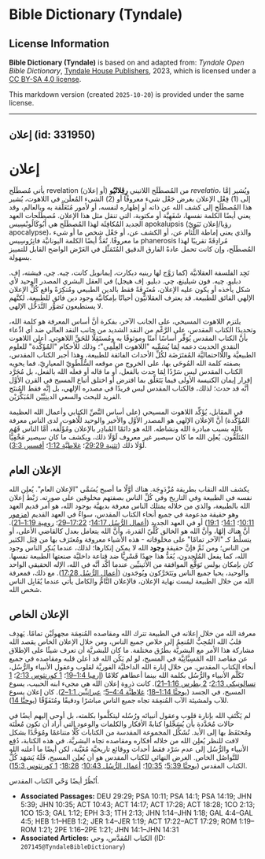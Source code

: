 # Bible Dictionary (Tyndale)

## License Information

**Bible Dictionary (Tyndale)** is based on and adapted from: _Tyndale Open Bible Dictionary_, [Tyndale House Publishers](https://tyndaleopenresources.com/), 2023, which is licensed under a [CC BY-SA 4.0 license](https://creativecommons.org/licenses/by-sa/4.0/legalcode.en).

This markdown version (created `2025-10-20`) is provided under the same license.



--------------------------------

## إعلان (id: 331950)

إعلان
=====

يأتي مُصطَلَح revelation (أو إعلان) من المُصطَلَح اللاتيني **رِڤِلاتْيُو** *revelatio*، ويُشير إمَّا إلى (1\) فِعْل الإعلان بغرض جَعْل شيء معروفًا أو (2\) الشيء المُعلَن. في اللاهوت، يُشير هذا المُصطَلَح إلى كشف الله عن ذاته أو إظهاره لنفسه، أو لأمور مُتَعَلِّقة به وبالعالم، وقد يعني أيضًا الكلمة نفسها، شَفَهِيَّة أو مكتوبة، التي تنقل مثل هذا الإعلان. مُصطَلَحات العهد الجديد المُكافِئَة لهذا المُصطَلَح هي أَبُوكَالُوبْسِيس apokalupsis (رؤيا/إعلان نَبَوِيّ apocalypse)، والذي يعني إماطة اللِّثام عن، أو الكشف عن، أو جَعْل شخص ما أو شيء ما معروفًا. تُعَدُّ أيضًا الكلمة اليونانيَّة فانِرُوسِيس phanerosis مُرادِفَةً تقريبًا لهذا المُصطَلَح، وإن كانت تحمل عادةً الفارق الدقيق المُتَمَثِّل في العَرْض الواضح القابل للتمييز بسهولة.

تَجِد الفلسفة العقلانيَّة (كما رَوَّج لها رينيه ديكارت، إيمانويل كانت، چيه. چي. فيشته، إف. دبليو. چيه. فون شيلينغ، چي. دبليو. إف هيجل) في العقل البشري المصدر الوحيد لأي شكل يأخذه أو يكون عليه الإعلان، مُعتَرِفَةً فقط بالدين الطبيعي ومُنكِرَةً واقع كُلِّ الإعلان الإلهي الفائق للطبيعة. قد يعترف العقلانيُّون أحيانًا بإمكانيَّة وجود دين فائق للطبيعة، لكنَّهم لا يستطيعون تَصَوُّر التَّدَخُّل الإلهي.

يلتزم اللاهوت المسيحي، على الجانب الآخر، بفكرة أنَّ أساس المعرفة هو كلمة الله، وتحديدًا الكتاب المقدس، على الرَّغْم من النقد الشديد من جانب النقد العالي ضد أي ادِّعاء بأنَّ الكتاب المقدس يُوَفِّر أساسًا آمنًا وموثوقًا به ومُستَقِلًّا للحَقِّ اللاهوتي. أعلن اللاهوت النقدي الحديث دعمه لِمَا يُسَمِّيه "اللاهوت العِلْمِي"؛ وذلك للأحكام "المُؤَكَّدة" للعلوم الطبيعيَّة واللَّااحتماليَّة المُفتَرَضَة لكُلِّ الأحداث الفائقة للطبيعة، وهذا أجبر الكتاب المقدس، بصفته كلمة الله المُوحَى بها، على الخروج من موقعه السُّلْطَوِيّ المعيارِيّ، فما يحويه الكتاب المقدس ليس سَرْدًا لِمَا حدث بالفعل، أو ما قاله أو فعله الله بالفعل، بل مُجَرَّد إقرار إيمان الكنيسة الأولى فيما يَتَعَلَّق بما افترض أو اختلق أتباع المسيح في القرن الأوَّل أنَّه قد حدث؛ لذلك، فالكتاب المقدس ليس فريدًا في مصدره الإلهي، بل إنَّه فقط المُنتَج الفريد للبحث والسعي الدينِيَّيْن المُبَكِّرَيْن.

في المقابل، يُؤَكِّد اللاهوت المسيحي (على أساس النَّصِّ الكتابي وأعمال الله العظيمة المُؤَكِّدة) أنَّ الإعلان الإلهي هو المصدر الأوَّل والأخير والوحيد للَّاهوت. لدى الناس معرفة بالله بسبب مبادرة الله ونشاطه. الله هو دائمًا المُبادِر بالإعلان ومُؤَلِّفه، أمَّا الناس فَهُم المُتَلَقُّون. يُعلِن الله ما كان سيصير غير معروف لَوْلَا ذلك، ويكشف ما كان سيصير مَخْفِيًّا لَوْلَا ذلك ([تثنية 29:29](https://ref.ly/Deut29:29)؛ [غلاطيَّة 1:12](https://ref.ly/Gal1:12)؛ [أفسس 3:3](https://ref.ly/Eph3:3)).

الإعلان العام
-------------

يكشف الله النقاب بطريقة مُزْدَوِجَة. هناك أوَّلًا ما أصبح يُسَمَّى "الإعلان العام". يُعلِن الله نفسه في الطبيعة وفي التاريخ وفي كُلِّ الناس بصفتهم مخلوقين على صورته. رَبْط إعلان الله بالطبيعة، والذي من خلاله يمتلك الناس معرفة بديهيَّة بوجود الله، هو أمر قديم العهد وهو حقيقة مدعومة في جميع أنحاء الكتاب المقدس، سواءٌ في العهد القديم ([مزمور 10:11](https://ref.ly/Ps10:11)؛ [14:1](https://ref.ly/Ps14:1,Ps14:19)؛ [19:1](https://ref.ly/Ps14:1,Ps14:19)) أو في العهد الجديد ([أعمال الرُّسُل 14:17](https://ref.ly/Acts14:17)؛ [17:22–29](https://ref.ly/Acts17:22-Acts17:29)؛ [رومية 1:19–21](https://ref.ly/Rom1:19-Rom1:21)). أنَّ هناك إلهًا، وأنَّ الله هو الخالق كُلِّيّ القدرة، وأنَّ الله يتعامل بعدل كالقاضي الأعلى، أو يتسلَّط كـ "الآخر تمامًا" على مخلوقاته \- هذه الأشياء معروفة ومُعتَرَف بها من قِبَل الكثير من الناس؛ ومن ثَمَّ فإنَّ حقيقة **وجود** الله لا يمكن إنكارها؛ لذلك، عندما يُنكِر الناس وجود الله، كما يفعل المُلحِدون، يُعَدُّ هذا جهدًا قَسْرِيًّا ضد قناعة داخليَّة صنعتها الطبيعة نفسها. كان بإمكان بولس تَوَقُّع الموافقة من الأثينيِّين عندما أكَّد أنَّه في الله، الإله الحقيقي الواحد والوحيد، يحيا جميع الناس ويَتَحَرَّكون ويُوجَدون ([أعمال الرُّسُل 17:28](https://ref.ly/Acts17:28)). مع ذلك، فمعرفة الله من خلال الطبيعة ليست نهاية الإعلان، فالإعلان التَّامُّ والكامل يأتي عندما يٌقَابِل الناس شخص الله.

الإعلان الخاص
-------------

معرفة الله من خلال إعلانه في الطبيعة تترك الله ومقاصده المُنعِمَة مجهولَيْن تمامًا. يَهدِف قلبُ الله المُحِبُّ المُنعِمُ إلى خلاص جميع الناس، ومن خلال الإعلان الخاص يقصد الله مشاركة هذا الأمر مع البشريَّة بطُرُق مختلفة. ما كان للبشريَّة أن تعرف شيئًا على الإطلاق عن مقاصد الله المَسِيَّانِيَّة في المسيح، لو لم يَكُن الله قد أعلن قلبه ومقاصده في جميع أنحاء الكتاب المقدس. من خلال إنارة الله الداخليَّة الفوريَّة لقلوب وعقول الأنبياء والرُّسُل، تَكَلَّم الأنبياء والرُّسُل بكلمة الله بينما أعطاهم كلامًا ([إرميا 1:4–19](https://ref.ly/Jer1:4-Jer1:19)؛ [1 كورنثوس 2:13](https://ref.ly/1Cor2:13)؛ [1 تسالونيكي 2:13](https://ref.ly/1Thess2:13)؛ [2 بطرس 1:16–21](https://ref.ly/2Pet1:16-2Pet1:21)). كانت ذروة إعلان الله هي مجيء ابنه الحبيب، يسوع المسيح، في الجسد ([يوحنَّا 1:14–18](https://ref.ly/John1:14-John1:18)؛ [غلاطيَّة 4:4–5](https://ref.ly/Gal4:4-Gal4:5)؛ [عبرانيِّين 1:1–2](https://ref.ly/Heb1:1-Heb1:2)). كان إعلان يسوع للآب ولمشيئة الآب المُنعِمَة تجاه جميع الناس مباشرًا ودقيقًا ومُتَفَوِّقًا ([يوحنَّا 14](https://ref.ly/John14:1-John14:31)).

لم يَكْتَفِ الله بإنارة قلوب وعقول أنبيائه ورُسُله ليتكلَّموا بكلمته، بل أوحى إليهم أيضًا في حالات مُحَدَّدة بأن يُسَجِّلوا كتابةً الأفكار والكلمات والوعود التي أراد أن تكون مُعلَنَة ومُحتَفَظ بها إلى الأبد. تُشَكِّل المجموعة المقدسة من الكتابات كُلًّا متناغمًا ومُوَحَّدًا بشكل لافت للنظر يُعلِن الله من خلاله أفكاره ومقاصده تجاه البشريَّة. في هذه الكتابة، دُفِع الأنبياء والرُّسُل إلى عدم سَرْد فقط أحداث ووقائع تاريخيَّة مُعَيَّنة، لكن أيضًا ما أعلنه الله للتَّواصُل الخاص. الغرض النهائي للكتاب المقدس هو أن يُعلِن المسيح، فَلَهُ يَشهَد كُلُّ الكتاب المقدس ([يوحنَّا 5:39](https://ref.ly/John5:39)؛ [10:35](https://ref.ly/John10:35)؛ [أعمال الرُّسُل 10:43](https://ref.ly/Acts10:43)؛ [18:28](https://ref.ly/Acts18:28)؛ [1 كورنثوس 15:3](https://ref.ly/1Cor15:3)).

اُنْظُرْ أيضًا وَحْي الكتاب المقدس.

* **Associated Passages:** DEU 29:29; PSA 10:11; PSA 14:1; PSA 14:19; JHN 5:39; JHN 10:35; ACT 10:43; ACT 14:17; ACT 17:28; ACT 18:28; 1CO 2:13; 1CO 15:3; GAL 1:12; EPH 3:3; 1TH 2:13; JHN 1:14–JHN 1:18; GAL 4:4–GAL 4:5; HEB 1:1–HEB 1:2; JER 1:4–JER 1:19; ACT 17:22–ACT 17:29; ROM 1:19–ROM 1:21; 2PE 1:16–2PE 1:21; JHN 14:1–JHN 14:31
* **Associated Articles:** الكتاب المُقدَّس، وحي (ID: `207145@TyndaleBibleDictionary`)

